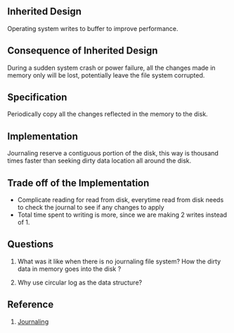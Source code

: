 
## Inherited Design 

Operating system writes to buffer to improve performance.

## Consequence of Inherited Design

During a sudden system crash or power failure, all the changes made in memory only will be lost, potentially leave the file system corrupted.

## Specification

Periodically copy all the changes reflected in the memory to the disk.

## Implementation

Journaling reserve a contiguous portion of the disk, this way is thousand times faster than seeking dirty data location all around the disk.

## Trade off of the Implementation

- Complicate reading for read from disk,  everytime read from disk needs to check the journal to see if any changes to apply
- Total time spent to writing is more, since we are making 2 writes instead of 1.


## Questions

1. What was it like when there is no journaling file system? How the dirty data in memory goes into the disk ?

2. Why use circular log as the data structure?

## Reference 

1. [Journaling](https://www.youtube.com/watch?v=jey0BEqCEkM)